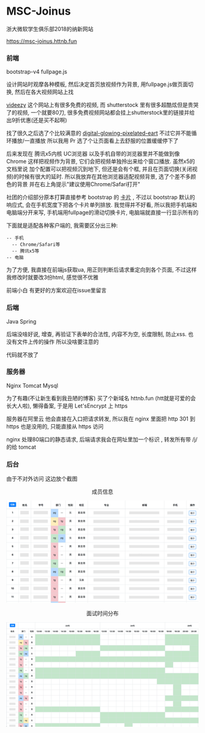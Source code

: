 # MSC-Joinus

浙大微软学生俱乐部2018的纳新网站 

https://msc-joinus.httnb.fun

### 前端
bootstrap-v4 fullpage.js

设计网站时观摩各种模板, 然后决定首页放视频作为背景, 用fullpage.js做页面切换, 然后在各大视频网站上找

[videezy](https://www.videezy.com/backgrounds) 这个网站上有很多免费的视频, 而 shutterstock 里有很多超酷炫但是贵哭了的视频, 一个就要80刀, 很多免费视频网站都会挂上shutterstock里的链接并给出9折优惠(还是买不起啊)

找了很久之后选了个比较满意的 [digital-glowing-pixelated-eart](https://www.videezy.com/abstract/8092-digital-glowing-pixelated-earth) 不过它并不能循环播放/一直播放 所以我用 Pr 选了个让页面看上去舒服的位置缓缓停下了

后来发现在 腾讯x5内核 UC浏览器 以及手机自带的浏览器里并不能做到像 Chrome 这样把视频作为背景, 它们会把视频单独拎出来给个窗口播放. 虽然x5的文档里说 加个配置可以把视频沉到地下, 但还是会有个框, 并且在页面切换(关闭视频)的时候有很大的延时. 所以我放弃在其他浏览器适配视频背景, 选了个差不多颜色的背景 并在右上角提示"建议使用Chrome/Safari打开"

社团的介绍部分原本打算直接参考 bootstrap 的 [卡片](https://v4.bootcss.com/docs/4.0/examples/pricing/) , 不过以 bootstrap 默认的响应式, 会在手机宽度下把各个卡片单列排放. 我觉得并不好看, 所以我把手机端和电脑端分开来写, 手机端用fullpage的滑动切换卡片, 电脑端就直接一行显示所有的

下面就是适配各种客户端的, 我需要区分出三种:
```
-- 手机
  -- Chrome/Safari等
  -- 腾讯x5等
-- 电脑
```
为了方便, 我直接在前端js获取ua, 用正则判断后请求重定向到各个页面, 不过这样我修改时就要改3份html, 感觉很不优雅

前端小白 有更好的方案欢迎在issue里留言

### 后端
Java Spring 

后端没啥好说, 增查, 再验证下表单的合法性, 内容不为空, 长度限制, 防止xss. 也没有文件上传的操作 所以没啥要注意的

代码就不放了

### 服务器
Nginx Tomcat Mysql

为了有趣(不让新生看到我丑陋的博客) 买了个新域名 httnb.fun (htt就是可爱的会长大人啦), 懒得备案, 于是用 Let'sEncrypt 上 https 

服务器在阿里云 他会直接在入口把请求转发, 所以我在 nginx 里面把 http 301 到 https 也是没用的, 只能直接从 https 访问

nginx 处理80端口的静态请求, 后端请求我会在网址里加一个标识 , 转发所有带 /j/ 的给 tomcat

### 后台

由于不对外访问 这边放个截图

<p align=center>成员信息</p>

![成员信息](https://github.com/JasonQS/MSC-Joinus/raw/master/info.jpg)

<p align=center>面试时间分布</p>

![时间分布](https://github.com/JasonQS/MSC-Joinus/raw/master/time.jpg)

